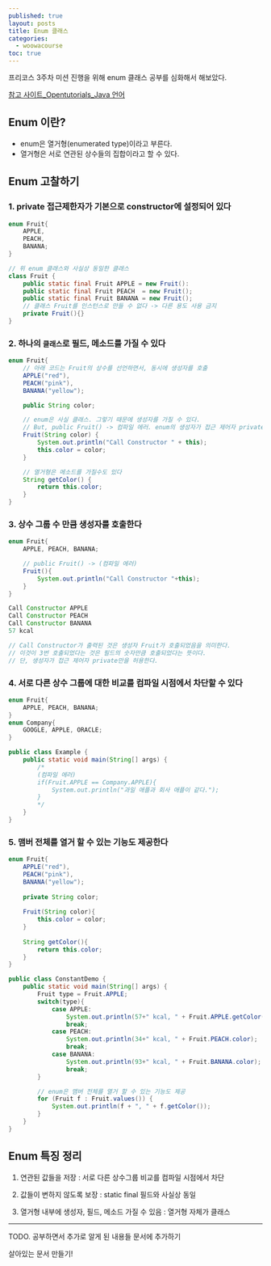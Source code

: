 ```yaml
---
published: true
layout: posts
title: Enum 클래스
categories: 
  - woowacourse
toc: true
---
```


프리코스 3주차 미션 진행을 위해 enum 클래스 공부를 심화해서 해보았다.

[참고 사이트_Opentutorials_Java 언어](https://opentutorials.org/course/2517/14151)

## Enum 이란?

- enum은 열거형(enumerated type)이라고 부른다.
- 열거형은 서로 연관된 상수들의 집합이라고 할 수 있다.


## Enum 고찰하기

### 1. private 접근제한자가 기본으로 constructor에 설정되어 있다

```java
enum Fruit{
    APPLE,
    PEACH,
    BANANA;
}

// 위 enum 클래스와 사실상 동일한 클래스
class Fruit {
    public static final Fruit APPLE = new Fruit():
    public static final Fruit PEACH  = new Fruit();
    public static final Fruit BANANA = new Fruit();
    // 클래스 Fruit를 인스턴스로 만들 수 없다 -> 다른 용도 사용 금지
    private Fruit(){}
}
```

### 2. 하나의 `클래스`로 필드, 메소드를 가질 수 있다

```java
enum Fruit{
    // 아래 코드는 Fruit의 상수를 선언하면서, 동시에 생성자를 호출
    APPLE("red"),
    PEACH("pink"),
    BANANA("yellow");

    public String color;

    // enum은 사실 클래스. 그렇기 때문에 생성자를 가질 수 있다.
    // But, public Fruit() -> 컴파일 에러. enum의 생성자가 접근 제어자 private만을 허용
    Fruit(String color) {
        System.out.println("Call Constructor " + this);
        this.color = color;
    }

    // 열거형은 메소드를 가질수도 있다
    String getColor() {
        return this.color;
    }
}
```

### 3. 상수 그룹 수 만큼 생성자를 호출한다

```java
enum Fruit{
    APPLE, PEACH, BANANA;

    // public Fruit() -> (컴파일 에러)
    Fruit(){
        System.out.println("Call Constructor "+this);
    }
}

Call Constructor APPLE
Call Constructor PEACH
Call Constructor BANANA
57 kcal

// Call Constructor가 출력된 것은 생성자 Fruit가 호출되었음을 의미한다.
// 이것이 3번 호출되었다는 것은 필드의 숫자만큼 호출되었다는 뜻이다.
// 단, 생성자가 접근 제어자 private만을 허용한다.
```



### 4. 서로 다른 상수 그룹에 대한 비교를 컴파일 시점에서 차단할 수 있다

```java
enum Fruit{
    APPLE, PEACH, BANANA;
}
enum Company{
    GOOGLE, APPLE, ORACLE;
}

public class Example {
    public static void main(String[] args) {
        /*
        (컴파일 에러)
        if(Fruit.APPLE == Company.APPLE){
            System.out.println("과일 애플과 회사 애플이 같다.");
        }
        */
    }
}
```

### 5. 맴버 전체를 열거 할 수 있는 기능도 제공한다

```java
enum Fruit{
    APPLE("red"),
    PEACH("pink"),
    BANANA("yellow");
    
    private String color;
    
    Fruit(String color){
        this.color = color;
    }
    
    String getColor(){
        return this.color;
    }
}

public class ConstantDemo {
    public static void main(String[] args) {
        Fruit type = Fruit.APPLE;
        switch(type){
            case APPLE:
                System.out.println(57+" kcal, " + Fruit.APPLE.getColor());
                break;
            case PEACH:
                System.out.println(34+" kcal, " + Fruit.PEACH.color);
                break;
            case BANANA:
                System.out.println(93+" kcal, " + Fruit.BANANA.color);
                break;
        }

        // enum은 맴버 전체를 열거 할 수 있는 기능도 제공
        for (Fruit f : Fruit.values()) {
            System.out.println(f + ", " + f.getColor());
        }
    }
}
```

## Enum 특징 정리

1. 연관된 값들을 저장 : 서로 다른 상수그룹 비교를 컴파일 시점에서 차단

2. 값들이 변하지 않도록 보장 : static final 필드와 사실상 동일

3. 열거형 내부에 생성자, 필드, 메소드 가질 수 있음 : 열거형 자체가 클래스

---

TODO. 공부하면서 추가로 알게 된 내용들 문서에 추가하기

살아있는 문서 만들기!

